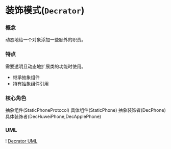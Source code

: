 # 装饰模式(`Decrator`) 

### 概念
动态地给一个对象添加一些额外的职责。

### 特点
需要透明且动态地扩展类的功能时使用。
* 继承抽象组件
* 持有抽象组件引用

### 核心角色
抽象组件(StaticPhoneProtocol)
具体组件(StaticPhone)
抽象装饰者(DecPhone)
具体装饰者(DecHuweiPhone,DecApplePhone)

### UML
! [Decrator UML](https://upload-images.jianshu.io/upload_images/1893416-f80a0beb7171f60a.png?imageMogr2/auto-orient/strip%7CimageView2/2/w/1240)
